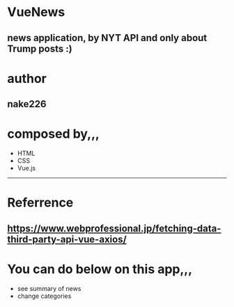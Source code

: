 # VueNews
news application, by  NYT API and only about Trump posts :)
---
# author
nake226
---
# composed by,,,
  - HTML
  - CSS
  - Vue.js
---
# Referrence
https://www.webprofessional.jp/fetching-data-third-party-api-vue-axios/
---
# You can do below on this app,,,
  - see summary of news
  - change categories
